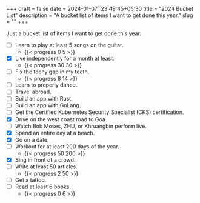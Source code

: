 +++ 
draft = false
date = 2024-01-07T23:49:45+05:30
title = "2024 Bucket List"
description = "A bucket list of items I want to get done this year."
slug = "" 
+++

Just a bucket list of items I want to get done this year.

- [ ] Learn to play at least 5 songs on the guitar.
  - {{< progress 0 5 >}}
- [X] Live independently for a month at least.
  - {{< progress 30 30 >}}
- [ ] Fix the teeny gap in my teeth.
  - {{< progress 8 14 >}}
- [ ] Learn to properly dance.
- [ ] Travel abroad.
- [ ] Build an app with Rust.
- [ ] Build an app with GoLang.
- [ ] Get the Certified Kubernetes Security Specialist (CKS) certification.
- [X] Drive on the west coast road to Goa.
- [ ] Watch Bob Moses, ZHU, or Khruangbin perform live.
- [X] Spend an entire day at a beach.
- [X] Go on a date.
- [ ] Workout for at least 200 days of the year.
  - {{< progress 50 200 >}}
- [X] Sing in front of a crowd.
- [ ] Write at least 50 articles.
  - {{< progress 2 50 >}}
- [ ] Get a tattoo.
- [ ] Read at least 6 books.
  - {{< progress 0 6 >}}
